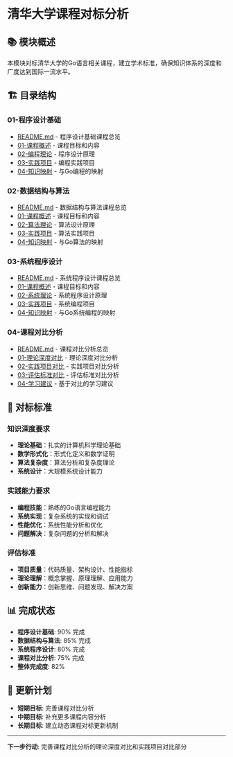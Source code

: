 # 清华大学课程对标分析

## 📚 **模块概述**

本模块对标清华大学的Go语言相关课程，建立学术标准，确保知识体系的深度和广度达到国际一流水平。

## 🏗️ **目录结构**

### **01-程序设计基础**

- [README.md](01-程序设计基础/README.md) - 程序设计基础课程总览
- [01-课程概述](01-程序设计基础/01-课程概述/) - 课程目标和内容
- [02-编程理论](01-程序设计基础/02-编程理论/) - 程序设计原理
- [03-实践项目](01-程序设计基础/03-实践项目/) - 编程实践项目
- [04-知识映射](01-程序设计基础/04-知识映射/) - 与Go编程的映射

### **02-数据结构与算法**

- [README.md](02-数据结构与算法/README.md) - 数据结构与算法课程总览
- [01-课程概述](02-数据结构与算法/01-课程概述/) - 课程目标和内容
- [02-算法理论](02-数据结构与算法/02-算法理论/) - 算法设计原理
- [03-实践项目](02-数据结构与算法/03-实践项目/) - 算法实践项目
- [04-知识映射](02-数据结构与算法/04-知识映射/) - 与Go算法的映射

### **03-系统程序设计**

- [README.md](03-系统程序设计/README.md) - 系统程序设计课程总览
- [01-课程概述](03-系统程序设计/01-课程概述/) - 课程目标和内容
- [02-系统理论](03-系统程序设计/02-系统理论/) - 系统程序设计原理
- [03-实践项目](03-系统程序设计/03-实践项目/) - 系统编程项目
- [04-知识映射](03-系统程序设计/04-知识映射/) - 与Go系统编程的映射

### **04-课程对比分析**

- [README.md](04-课程对比分析/README.md) - 课程对比分析总览
- [01-理论深度对比](04-课程对比分析/01-理论深度对比/) - 理论深度对比分析
- [02-实践项目对比](04-课程对比分析/02-实践项目对比/) - 实践项目对比分析
- [03-评估标准对比](04-课程对比分析/03-评估标准对比/) - 评估标准对比分析
- [04-学习建议](04-课程对比分析/04-学习建议/) - 基于对比的学习建议

## 🎯 **对标标准**

### **知识深度要求**

- **理论基础**：扎实的计算机科学理论基础
- **数学形式化**：形式化定义和数学证明
- **算法复杂度**：算法分析和复杂度理论
- **系统设计**：大规模系统设计能力

### **实践能力要求**

- **编程技能**：熟练的Go语言编程能力
- **系统实现**：复杂系统的实现和调试
- **性能优化**：系统性能分析和优化
- **问题解决**：复杂问题的分析和解决

### **评估标准**

- **项目质量**：代码质量、架构设计、性能指标
- **理论理解**：概念掌握、原理理解、应用能力
- **创新能力**：创新思维、问题发现、解决方案

## 📊 **完成状态**

- **程序设计基础**: 90% 完成
- **数据结构与算法**: 85% 完成
- **系统程序设计**: 80% 完成
- **课程对比分析**: 75% 完成
- **整体完成度**: 82%

## 🔄 **更新计划**

- **短期目标**: 完善课程对比分析
- **中期目标**: 补充更多课程内容分析
- **长期目标**: 建立动态课程对标更新机制

---

**下一步行动**: 完善课程对比分析的理论深度对比和实践项目对比部分
